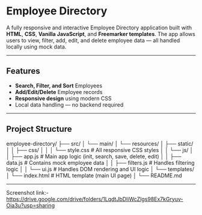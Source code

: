 #  Employee Directory 

A fully responsive and interactive Employee Directory application built with **HTML**, **CSS**, **Vanilla JavaScript**, and **Freemarker templates**. The app allows users to view, filter, add, edit, and delete employee data — all handled locally using mock data.

---

##  Features

-  **Search, Filter, and Sort** Employees
-  **Add/Edit/Delete** Employee records
-  **Responsive design** using modern CSS
-  Local data handling — no backend required

---

##  Project Structure

employee-directory/
├── src/
│   └── main/
│       └── resources/
│           ├── static/
│           │   ├── css/
│           │   │   └── style.css          # All responsive CSS styles
│           │   └── js/
│           │       ├── app.js            # Main app logic (init, search, save, delete, edit)
│           │       ├── data.js           # Contains mock employee data 
│           │       ├── filters.js        # Handles filtering logic 
│           │       └── ui.js             # Handles DOM rendering and UI logic
│           └── templates/
│               └── index.html            # HTML template (main UI page)
│
└── README.md     

---
Screenshot link:- https://drive.google.com/drive/folders/1LqdtJbDIiWcZlgs98Ex7kGryuv-Oia3u?usp=sharing
